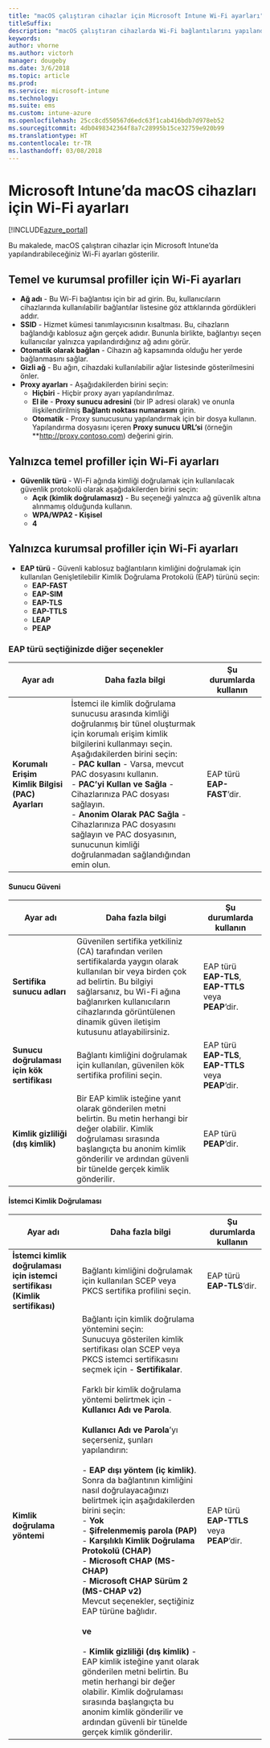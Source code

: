 ```yaml
---
title: "macOS çalıştıran cihazlar için Microsoft Intune Wi-Fi ayarları"
titleSuffix: 
description: "macOS çalıştıran cihazlarda Wi-Fi bağlantılarını yapılandırmak için kullanabileceğiniz Intune ayarlarını öğrenin."
keywords: 
author: vhorne
ms.author: victorh
manager: dougeby
ms.date: 3/6/2018
ms.topic: article
ms.prod: 
ms.service: microsoft-intune
ms.technology: 
ms.suite: ems
ms.custom: intune-azure
ms.openlocfilehash: 25cc8cd550567d6edc63f1cab416bdb7d978eb52
ms.sourcegitcommit: 4db0498342364f8a7c28995b15ce32759e920b99
ms.translationtype: HT
ms.contentlocale: tr-TR
ms.lasthandoff: 03/08/2018
---
```

# <a name="wi-fi-settings-for-macos-devices-in-microsoft-intune"></a>Microsoft Intune’da macOS cihazları için Wi-Fi ayarları

[!INCLUDE[azure_portal](./includes/azure_portal.md)]

Bu makalede, macOS çalıştıran cihazlar için Microsoft Intune’da yapılandırabileceğiniz Wi-Fi ayarları gösterilir.

## <a name="wi-fi-settings-for-basic-and-enterprise-profiles"></a>Temel ve kurumsal profiller için Wi-Fi ayarları

- **Ağ adı** - Bu Wi-Fi bağlantısı için bir ad girin. Bu, kullanıcıların cihazlarında kullanılabilir bağlantılar listesine göz attıklarında gördükleri addır.
- **SSID** - Hizmet kümesi tanımlayıcısının kısaltması. Bu, cihazların bağlandığı kablosuz ağın gerçek adıdır. Bununla birlikte, bağlantıyı seçen kullanıcılar yalnızca yapılandırdığınız ağ adını görür.
- **Otomatik olarak bağlan** - Cihazın ağ kapsamında olduğu her yerde bağlanmasını sağlar.
- **Gizli ağ** - Bu ağın, cihazdaki kullanılabilir ağlar listesinde gösterilmesini önler.
- **Proxy ayarları** - Aşağıdakilerden birini seçin:
    - **Hiçbiri** - Hiçbir proxy ayarı yapılandırılmaz.
    - **El ile** - **Proxy sunucu adresini** (bir IP adresi olarak) ve onunla ilişkilendirilmiş **Bağlantı noktası numarasını** girin.
    - **Otomatik** - Proxy sunucusunu yapılandırmak için bir dosya kullanın. Yapılandırma dosyasını içeren **Proxy sunucu URL’si** (örneğin **http://proxy.contoso.com) değerini girin.

## <a name="wi-fi-settings-for-basic-profiles-only"></a>Yalnızca temel profiller için Wi-Fi ayarları

- **Güvenlik türü** - Wi-Fi ağında kimliği doğrulamak için kullanılacak güvenlik protokolü olarak aşağıdakilerden birini seçin:
    - **Açık (kimlik doğrulamasız)** - Bu seçeneği yalnızca ağ güvenlik altına alınmamış olduğunda kullanın.
    - **WPA/WPA2 - Kişisel**
    - **4**

## <a name="wi-fi-settings-for-enterprise-profiles-only"></a>Yalnızca kurumsal profiller için Wi-Fi ayarları

- **EAP türü** - Güvenli kablosuz bağlantıların kimliğini doğrulamak için kullanılan Genişletilebilir Kimlik Doğrulama Protokolü (EAP) türünü seçin:
    - **EAP-FAST**
    - **EAP-SIM**
    - **EAP-TLS**
    - **EAP-TTLS**
    - **LEAP**
    - **PEAP**

### <a name="further-options-when-you-choose-an-eap-type"></a>EAP türü seçtiğinizde diğer seçenekler


|Ayar adı|Daha fazla bilgi|Şu durumlarda kullanın|
|--------------|-------------|----------|
|**Korumalı Erişim Kimlik Bilgisi (PAC) Ayarları**|İstemci ile kimlik doğrulama sunucusu arasında kimliği doğrulanmış bir tünel oluşturmak için korumalı erişim kimlik bilgilerini kullanmayı seçin. Aşağıdakilerden birini seçin:<br>- **PAC kullan** - Varsa, mevcut PAC dosyasını kullanın.<br>- **PAC’yi Kullan ve Sağla** - Cihazlarınıza PAC dosyası sağlayın.<br>- **Anonim Olarak PAC Sağla** - Cihazlarınıza PAC dosyasını sağlayın ve PAC dosyasının, sunucunun kimliği doğrulanmadan sağlandığından emin olun.|EAP türü **EAP-FAST**’dir.|

#### <a name="server-trust"></a>Sunucu Güveni


|Ayar adı|Daha fazla bilgi|Şu durumlarda kullanın|
|--------------|-------------|----------|
|**Sertifika sunucu adları**|Güvenilen sertifika yetkiliniz (CA) tarafından verilen sertifikalarda yaygın olarak kullanılan bir veya birden çok ad belirtin. Bu bilgiyi sağlarsanız, bu Wi-Fi ağına bağlanırken kullanıcıların cihazlarında görüntülenen dinamik güven iletişim kutusunu atlayabilirsiniz.|EAP türü **EAP-TLS**, **EAP-TTLS** veya **PEAP**’dir.|
|**Sunucu doğrulaması için kök sertifikası**|Bağlantı kimliğini doğrulamak için kullanılan, güvenilen kök sertifika profilini seçin. |EAP türü **EAP-TLS**, **EAP-TTLS** veya **PEAP**’dir.|
|**Kimlik gizliliği (dış kimlik)**|Bir EAP kimlik isteğine yanıt olarak gönderilen metni belirtin. Bu metin herhangi bir değer olabilir. Kimlik doğrulaması sırasında başlangıçta bu anonim kimlik gönderilir ve ardından güvenli bir tünelde gerçek kimlik gönderilir.|EAP türü **PEAP**’dir.|


#### <a name="client-authentication"></a>İstemci Kimlik Doğrulaması


|Ayar adı|Daha fazla bilgi|Şu durumlarda kullanın|
|--------------|-------------|----------|
|**İstemci kimlik doğrulaması için istemci sertifikası (Kimlik sertifikası)**|Bağlantı kimliğini doğrulamak için kullanılan SCEP veya PKCS sertifika profilini seçin.|EAP türü **EAP-TLS**’dir.|
|**Kimlik doğrulama yöntemi**|Bağlantı için kimlik doğrulama yöntemini seçin:<br>Sunucuya gösterilen kimlik sertifikası olan SCEP veya PKCS istemci sertifikasını seçmek için - **Sertifikalar**.<br><br>Farklı bir kimlik doğrulama yöntemi belirtmek için - **Kullanıcı Adı ve Parola**. <br><br>**Kullanıcı Adı ve Parola**’yı seçerseniz, şunları yapılandırın:<br><br>-  **EAP dışı yöntem (iç kimlik)**. Sonra da bağlantının kimliğini nasıl doğrulayacağınızı belirtmek için aşağıdakilerden birini seçin:<br>- **Yok**<br>- **Şifrelenmemiş parola (PAP)**<br>- **Karşılıklı Kimlik Doğrulama Protokolü (CHAP)**<br>- **Microsoft CHAP (MS-CHAP)**<br>- **Microsoft CHAP Sürüm 2 (MS-CHAP v2)**<br>Mevcut seçenekler, seçtiğiniz EAP türüne bağlıdır.<br><br>**ve**<br><br>- **Kimlik gizliliği (dış kimlik)** - EAP kimlik isteğine yanıt olarak gönderilen metni belirtin. Bu metin herhangi bir değer olabilir. Kimlik doğrulaması sırasında başlangıçta bu anonim kimlik gönderilir ve ardından güvenli bir tünelde gerçek kimlik gönderilir.|EAP türü **EAP-TTLS** veya **PEAP**’dir.|
